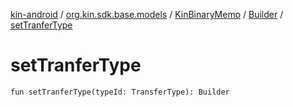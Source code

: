 [kin-android](../../../index.md) / [org.kin.sdk.base.models](../../index.md) / [KinBinaryMemo](../index.md) / [Builder](index.md) / [setTranferType](./set-tranfer-type.md)

# setTranferType

`fun setTranferType(typeId: TransferType): Builder`